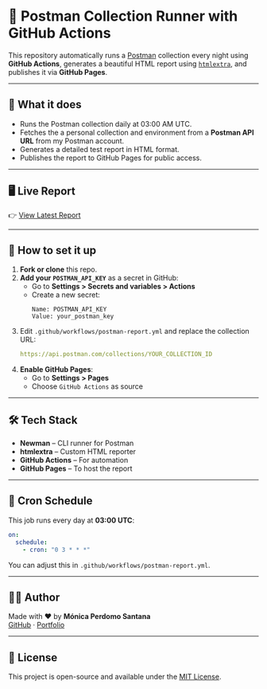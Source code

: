 # 🧪 Postman Collection Runner with GitHub Actions

This repository automatically runs a [Postman](https://www.postman.com/) collection every night using **GitHub Actions**, generates a beautiful HTML report using [`htmlextra`](https://www.npmjs.com/package/newman-reporter-htmlextra), and publishes it via **GitHub Pages**.

---

## 🔄 What it does

- Runs the Postman collection daily at 03:00 AM UTC.
- Fetches the a personal collection and environment from a **Postman API URL** from my Postman account.
- Generates a detailed test report in HTML format.
- Publishes the report to GitHub Pages for public access.

---

## 🖥️ Live Report

👉 [View Latest Report](https://MonicaPerdomoSantana.github.io/trello-api-automation/report.html)

---

## 🚀 How to set it up

1. **Fork or clone** this repo.
2. **Add your `POSTMAN_API_KEY`** as a secret in GitHub:
   - Go to **Settings > Secrets and variables > Actions**
   - Create a new secret:
     ```
     Name: POSTMAN_API_KEY
     Value: your_postman_key
     ```
3. Edit `.github/workflows/postman-report.yml` and replace the collection URL:
   ```yaml
   https://api.postman.com/collections/YOUR_COLLECTION_ID
   ```
4. **Enable GitHub Pages**:
   - Go to **Settings > Pages**
   - Choose `GitHub Actions` as source

---

## 🛠 Tech Stack

- **Newman** – CLI runner for Postman
- **htmlextra** – Custom HTML reporter
- **GitHub Actions** – For automation
- **GitHub Pages** – To host the report

---

## 📅 Cron Schedule

This job runs every day at **03:00 UTC**:

```yaml
on:
  schedule:
    - cron: "0 3 * * *"
```

You can adjust this in `.github/workflows/postman-report.yml`.

---

## 👩‍💻 Author

Made with ❤️ by **Mónica Perdomo Santana**  
[GitHub](https://github.com/MonicaPerdomoSantana) · [Portfolio](https://mps-portfolio.netlify.com)

---

## 📄 License

This project is open-source and available under the [MIT License](LICENSE).
